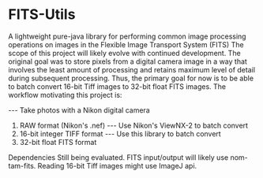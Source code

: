# FITS-Utils
A lightweight pure-java library for performing common image processing operations on images in the Flexible Image Transport System (FITS)
The scope of this project will likely evolve with continued development. The original goal was to store pixels from a digital camera image in a way that involves the least amount of processing and retains maximum level of detail during subsequent processing. Thus, the primary goal for now is to be able to batch convert 16-bit Tiff images to 32-bit float FITS images. The workflow motivating this project is:

--- Take photos with a Nikon digital camera
1. RAW format (Nikon's .nef)
--- Use Nikon's ViewNX-2 to batch convert 
2. 16-bit integer TIFF format
--- Use this library to batch convert
3. 32-bit float FITS format

Dependencies
Still being evaluated. FITS input/output will likely use nom-tam-fits. Reading 16-bit Tiff images might use ImageJ api.
